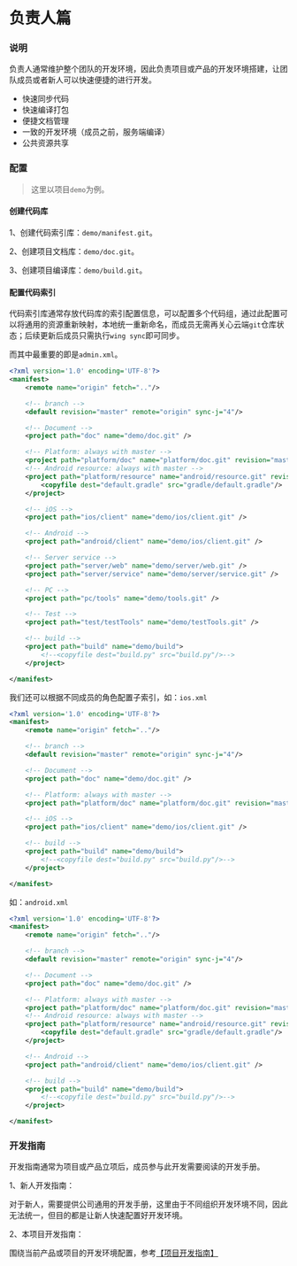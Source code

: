 # 负责人篇

### 说明

负责人通常维护整个团队的开发环境，因此负责项目或产品的开发环境搭建，让团队成员或者新人可以快速便捷的进行开发。

-   快速同步代码
-   快速编译打包
-   便捷文档管理
-   一致的开发环境（成员之前，服务端编译）
-   公共资源共享

### 配置

>这里以项目`demo`为例。

#### 创建代码库

1、创建代码索引库：`demo/manifest.git`。

2、创建项目文档库：`demo/doc.git`。

3、创建项目编译库：`demo/build.git`。

#### 配置代码索引

代码索引库通常存放代码库的索引配置信息，可以配置多个代码组，通过此配置可以将通用的资源重新映射，本地统一重新命名，而成员无需再关心云端`git`仓库状态；后续更新后成员只需执行`wing sync`即可同步。

而其中最重要的即是`admin.xml`。

```xml
<?xml version='1.0' encoding='UTF-8'?>
<manifest>
    <remote name="origin" fetch=".."/>

    <!-- branch -->
    <default revision="master" remote="origin" sync-j="4"/>

    <!-- Document -->
    <project path="doc" name="demo/doc.git" />

    <!-- Platform: always with master -->
    <project path="platform/doc" name="platform/doc.git" revision="master" />
    <!-- Android resource: always with master -->
    <project path="platform/resource" name="android/resource.git" revision="master" >
        <copyfile dest="default.gradle" src="gradle/default.gradle"/>
    </project>

    <!-- iOS -->
    <project path="ios/client" name="demo/ios/client.git" />

    <!-- Android -->
    <project path="android/client" name="demo/ios/client.git" />

    <!-- Server service -->
    <project path="server/web" name="demo/server/web.git" />
    <project path="server/service" name="demo/server/service.git" />

    <!-- PC -->
    <project path="pc/tools" name="demo/tools.git" />

    <!-- Test -->
    <project path="test/testTools" name="demo/testTools.git" />

    <!-- build -->
    <project path="build" name="demo/build">
        <!--<copyfile dest="build.py" src="build.py"/>-->
    </project>

</manifest>
```

我们还可以根据不同成员的角色配置子索引，如：`ios.xml`

```xml
<?xml version='1.0' encoding='UTF-8'?>
<manifest>
    <remote name="origin" fetch=".."/>

    <!-- branch -->
    <default revision="master" remote="origin" sync-j="4"/>

    <!-- Document -->
    <project path="doc" name="demo/doc.git" />

    <!-- Platform: always with master -->
    <project path="platform/doc" name="platform/doc.git" revision="master" />

    <!-- iOS -->
    <project path="ios/client" name="demo/ios/client.git" />

    <!-- build -->
    <project path="build" name="demo/build">
        <!--<copyfile dest="build.py" src="build.py"/>-->
    </project>

</manifest>
```

如：`android.xml`

```xml
<?xml version='1.0' encoding='UTF-8'?>
<manifest>
    <remote name="origin" fetch=".."/>

    <!-- branch -->
    <default revision="master" remote="origin" sync-j="4"/>

    <!-- Document -->
    <project path="doc" name="demo/doc.git" />

    <!-- Platform: always with master -->
    <project path="platform/doc" name="platform/doc.git" revision="master" />
    <!-- Android resource: always with master -->
    <project path="platform/resource" name="android/resource.git" revision="master" >
        <copyfile dest="default.gradle" src="gradle/default.gradle"/>
    </project>

    <!-- Android -->
    <project path="android/client" name="demo/ios/client.git" />

    <!-- build -->
    <project path="build" name="demo/build">
        <!--<copyfile dest="build.py" src="build.py"/>-->
    </project>

</manifest>
```

### 开发指南

开发指南通常为项目或产品立项后，成员参与此开发需要阅读的开发手册。

1、新人开发指南：

对于新人，需要提供公司通用的开发手册，这里由于不同组织开发环境不同，因此无法统一，但目的都是让新人快速配置好开发环境。

2、本项目开发指南：

围绕当前产品或项目的开发环境配置，参考[【项目开发指南】](./readme-developer)
